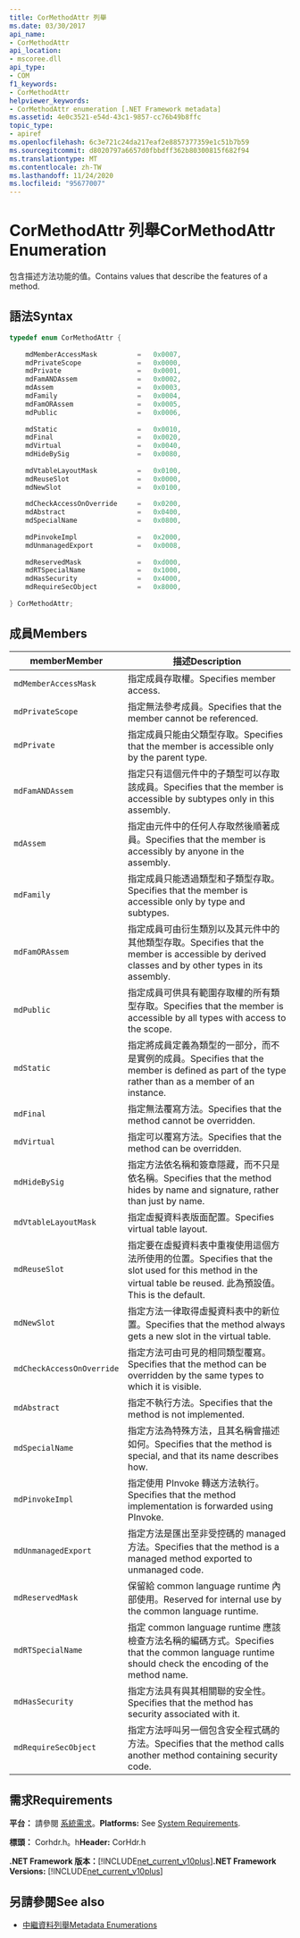 ```yaml
---
title: CorMethodAttr 列舉
ms.date: 03/30/2017
api_name:
- CorMethodAttr
api_location:
- mscoree.dll
api_type:
- COM
f1_keywords:
- CorMethodAttr
helpviewer_keywords:
- CorMethodAttr enumeration [.NET Framework metadata]
ms.assetid: 4e0c3521-e54d-43c1-9857-cc76b49b8ffc
topic_type:
- apiref
ms.openlocfilehash: 6c3e721c24da217eaf2e8857377359e1c51b7b59
ms.sourcegitcommit: d8020797a6657d0fbbdff362b80300815f682f94
ms.translationtype: MT
ms.contentlocale: zh-TW
ms.lasthandoff: 11/24/2020
ms.locfileid: "95677007"
---
```

# <a name="cormethodattr-enumeration"></a><span data-ttu-id="9cc3a-102">CorMethodAttr 列舉</span><span class="sxs-lookup"><span data-stu-id="9cc3a-102">CorMethodAttr Enumeration</span></span>

<span data-ttu-id="9cc3a-103">包含描述方法功能的值。</span><span class="sxs-lookup"><span data-stu-id="9cc3a-103">Contains values that describe the features of a method.</span></span>  
  
## <a name="syntax"></a><span data-ttu-id="9cc3a-104">語法</span><span class="sxs-lookup"><span data-stu-id="9cc3a-104">Syntax</span></span>  
  
```cpp  
typedef enum CorMethodAttr {  
  
    mdMemberAccessMask          =   0x0007,  
    mdPrivateScope              =   0x0000,  
    mdPrivate                   =   0x0001,  
    mdFamANDAssem               =   0x0002,  
    mdAssem                     =   0x0003,  
    mdFamily                    =   0x0004,  
    mdFamORAssem                =   0x0005,  
    mdPublic                    =   0x0006,  
  
    mdStatic                    =   0x0010,  
    mdFinal                     =   0x0020,  
    mdVirtual                   =   0x0040,  
    mdHideBySig                 =   0x0080,  
  
    mdVtableLayoutMask          =   0x0100,  
    mdReuseSlot                 =   0x0000,  
    mdNewSlot                   =   0x0100,  
  
    mdCheckAccessOnOverride     =   0x0200,  
    mdAbstract                  =   0x0400,  
    mdSpecialName               =   0x0800,  
  
    mdPinvokeImpl               =   0x2000,  
    mdUnmanagedExport           =   0x0008,  
  
    mdReservedMask              =   0xd000,  
    mdRTSpecialName             =   0x1000,  
    mdHasSecurity               =   0x4000,  
    mdRequireSecObject          =   0x8000,  
  
} CorMethodAttr;  
```  
  
## <a name="members"></a><span data-ttu-id="9cc3a-105">成員</span><span class="sxs-lookup"><span data-stu-id="9cc3a-105">Members</span></span>  
  
|<span data-ttu-id="9cc3a-106">member</span><span class="sxs-lookup"><span data-stu-id="9cc3a-106">Member</span></span>|<span data-ttu-id="9cc3a-107">描述</span><span class="sxs-lookup"><span data-stu-id="9cc3a-107">Description</span></span>|  
|------------|-----------------|  
|`mdMemberAccessMask`|<span data-ttu-id="9cc3a-108">指定成員存取權。</span><span class="sxs-lookup"><span data-stu-id="9cc3a-108">Specifies member access.</span></span>|  
|`mdPrivateScope`|<span data-ttu-id="9cc3a-109">指定無法參考成員。</span><span class="sxs-lookup"><span data-stu-id="9cc3a-109">Specifies that the member cannot be referenced.</span></span>|  
|`mdPrivate`|<span data-ttu-id="9cc3a-110">指定成員只能由父類型存取。</span><span class="sxs-lookup"><span data-stu-id="9cc3a-110">Specifies that the member is accessible only by the parent type.</span></span>|  
|`mdFamANDAssem`|<span data-ttu-id="9cc3a-111">指定只有這個元件中的子類型可以存取該成員。</span><span class="sxs-lookup"><span data-stu-id="9cc3a-111">Specifies that the member is accessible by subtypes only in this assembly.</span></span>|  
|`mdAssem`|<span data-ttu-id="9cc3a-112">指定由元件中的任何人存取然後順著成員。</span><span class="sxs-lookup"><span data-stu-id="9cc3a-112">Specifies that the member is accessibly by anyone in the assembly.</span></span>|  
|`mdFamily`|<span data-ttu-id="9cc3a-113">指定成員只能透過類型和子類型存取。</span><span class="sxs-lookup"><span data-stu-id="9cc3a-113">Specifies that the member is accessible only by type and subtypes.</span></span>|  
|`mdFamORAssem`|<span data-ttu-id="9cc3a-114">指定成員可由衍生類別以及其元件中的其他類型存取。</span><span class="sxs-lookup"><span data-stu-id="9cc3a-114">Specifies that the member is accessible by derived classes and by other types in its assembly.</span></span>|  
|`mdPublic`|<span data-ttu-id="9cc3a-115">指定成員可供具有範圍存取權的所有類型存取。</span><span class="sxs-lookup"><span data-stu-id="9cc3a-115">Specifies that the member is accessible by all types with access to the scope.</span></span>|  
|`mdStatic`|<span data-ttu-id="9cc3a-116">指定將成員定義為類型的一部分，而不是實例的成員。</span><span class="sxs-lookup"><span data-stu-id="9cc3a-116">Specifies that the member is defined as part of the type rather than as a member of an instance.</span></span>|  
|`mdFinal`|<span data-ttu-id="9cc3a-117">指定無法覆寫方法。</span><span class="sxs-lookup"><span data-stu-id="9cc3a-117">Specifies that the method cannot be overridden.</span></span>|  
|`mdVirtual`|<span data-ttu-id="9cc3a-118">指定可以覆寫方法。</span><span class="sxs-lookup"><span data-stu-id="9cc3a-118">Specifies that the method can be overridden.</span></span>|  
|`mdHideBySig`|<span data-ttu-id="9cc3a-119">指定方法依名稱和簽章隱藏，而不只是依名稱。</span><span class="sxs-lookup"><span data-stu-id="9cc3a-119">Specifies that the method hides by name and signature, rather than just by name.</span></span>|  
|`mdVtableLayoutMask`|<span data-ttu-id="9cc3a-120">指定虛擬資料表版面配置。</span><span class="sxs-lookup"><span data-stu-id="9cc3a-120">Specifies virtual table layout.</span></span>|  
|`mdReuseSlot`|<span data-ttu-id="9cc3a-121">指定要在虛擬資料表中重複使用這個方法所使用的位置。</span><span class="sxs-lookup"><span data-stu-id="9cc3a-121">Specifies that the slot used for this method in the virtual table be reused.</span></span> <span data-ttu-id="9cc3a-122">此為預設值。</span><span class="sxs-lookup"><span data-stu-id="9cc3a-122">This is the default.</span></span>|  
|`mdNewSlot`|<span data-ttu-id="9cc3a-123">指定方法一律取得虛擬資料表中的新位置。</span><span class="sxs-lookup"><span data-stu-id="9cc3a-123">Specifies that the method always gets a new slot in the virtual table.</span></span>|  
|`mdCheckAccessOnOverride`|<span data-ttu-id="9cc3a-124">指定方法可由可見的相同類型覆寫。</span><span class="sxs-lookup"><span data-stu-id="9cc3a-124">Specifies that the method can be overridden by the same types to which it is visible.</span></span>|  
|`mdAbstract`|<span data-ttu-id="9cc3a-125">指定不執行方法。</span><span class="sxs-lookup"><span data-stu-id="9cc3a-125">Specifies that the method is not implemented.</span></span>|  
|`mdSpecialName`|<span data-ttu-id="9cc3a-126">指定方法為特殊方法，且其名稱會描述如何。</span><span class="sxs-lookup"><span data-stu-id="9cc3a-126">Specifies that the method is special, and that its name describes how.</span></span>|  
|`mdPinvokeImpl`|<span data-ttu-id="9cc3a-127">指定使用 PInvoke 轉送方法執行。</span><span class="sxs-lookup"><span data-stu-id="9cc3a-127">Specifies that the method implementation is forwarded using PInvoke.</span></span>|  
|`mdUnmanagedExport`|<span data-ttu-id="9cc3a-128">指定方法是匯出至非受控碼的 managed 方法。</span><span class="sxs-lookup"><span data-stu-id="9cc3a-128">Specifies that the method is a managed method exported to unmanaged code.</span></span>|  
|`mdReservedMask`|<span data-ttu-id="9cc3a-129">保留給 common language runtime 內部使用。</span><span class="sxs-lookup"><span data-stu-id="9cc3a-129">Reserved for internal use by the common language runtime.</span></span>|  
|`mdRTSpecialName`|<span data-ttu-id="9cc3a-130">指定 common language runtime 應該檢查方法名稱的編碼方式。</span><span class="sxs-lookup"><span data-stu-id="9cc3a-130">Specifies that the common language runtime should check the encoding of the method name.</span></span>|  
|`mdHasSecurity`|<span data-ttu-id="9cc3a-131">指定方法具有與其相關聯的安全性。</span><span class="sxs-lookup"><span data-stu-id="9cc3a-131">Specifies that the method has security associated with it.</span></span>|  
|`mdRequireSecObject`|<span data-ttu-id="9cc3a-132">指定方法呼叫另一個包含安全程式碼的方法。</span><span class="sxs-lookup"><span data-stu-id="9cc3a-132">Specifies that the method calls another method containing security code.</span></span>|  
  
## <a name="requirements"></a><span data-ttu-id="9cc3a-133">需求</span><span class="sxs-lookup"><span data-stu-id="9cc3a-133">Requirements</span></span>  

 <span data-ttu-id="9cc3a-134">**平台：** 請參閱 [系統需求](../../get-started/system-requirements.md)。</span><span class="sxs-lookup"><span data-stu-id="9cc3a-134">**Platforms:** See [System Requirements](../../get-started/system-requirements.md).</span></span>  
  
 <span data-ttu-id="9cc3a-135">**標頭：** Corhdr.h。h</span><span class="sxs-lookup"><span data-stu-id="9cc3a-135">**Header:** CorHdr.h</span></span>  
  
 <span data-ttu-id="9cc3a-136">**.NET Framework 版本：**[!INCLUDE[net_current_v10plus](../../../../includes/net-current-v10plus-md.md)]</span><span class="sxs-lookup"><span data-stu-id="9cc3a-136">**.NET Framework Versions:** [!INCLUDE[net_current_v10plus](../../../../includes/net-current-v10plus-md.md)]</span></span>  
  
## <a name="see-also"></a><span data-ttu-id="9cc3a-137">另請參閱</span><span class="sxs-lookup"><span data-stu-id="9cc3a-137">See also</span></span>

- [<span data-ttu-id="9cc3a-138">中繼資料列舉</span><span class="sxs-lookup"><span data-stu-id="9cc3a-138">Metadata Enumerations</span></span>](metadata-enumerations.md)
